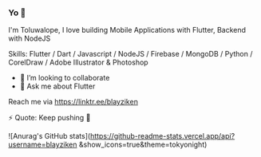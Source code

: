 ### Yo 👋



I'm Toluwalope, I love building Mobile Applications with Flutter, Backend with NodeJS


Skills: Flutter / Dart / Javascript / NodeJS / Firebase / MongoDB /  Python / CorelDraw / Adobe Illustrator & Photoshop


- 👯 I’m looking to collaborate
- 💬 Ask me about Flutter

Reach me via https://linktr.ee/blayziken

⚡ Quote: Keep pushing 🍷

![Anurag's GitHub stats](https://github-readme-stats.vercel.app/api?username=blayziken &show_icons=true&theme=tokyonight)

